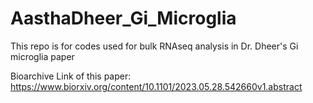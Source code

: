 # AasthaDheer_Gi_Microglia
This repo is for codes used for bulk RNAseq analysis in Dr. Dheer's Gi microglia paper

Bioarchive Link of this paper: https://www.biorxiv.org/content/10.1101/2023.05.28.542660v1.abstract
